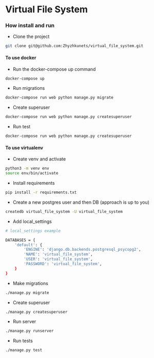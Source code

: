 # Virtual File System

### How install and run

- Clone the project
```bash
git clone git@github.com:Zhyzhkunets/virtual_file_system.git
```

#### To use docker

- Run the docker-compose up command 
```bash
docker-compose up
```

- Run migrations
```bash
docker-compose run web python manage.py migrate
```

- Create superuser
```bash
docker-compose run web python manage.py createsuperuser
```

- Run test
```bash
docker-compose run web python manage.py createsuperuser
```

#### To use virtualenv

- Create venv and activate 
```bash
python3 -m venv env
source env/bin/activate 
```

- Install requirements
```bash
pip install -r requirements.txt
```

- Create a new postgres user and then DB (approach is up to you)
```bash
createdb virtual_file_system -U virtual_file_system
```

- Add local_settings
```bash
# local_settings example

DATABASES = {
    'default': {
        'ENGINE': 'django.db.backends.postgresql_psycopg2',
        'NAME': 'virtual_file_system',
        'USER': 'virtual_file_system',
        'PASSWORD': 'virtual_file_system',
    }
}
```

- Make migrations
```bash
./manage.py migrate
```

- Create superuser
```bash
./manage.py createsuperuser 
```

- Run server 
```bash
./manage.py runserver
```

- Run tests 
```bash
./manage.py test 
```